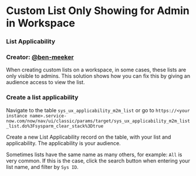 # Custom List Only Showing for Admin in Workspace

### List Applicability

### Creator: [@ben-meeker](https://github.com/ben-meeker)

When creating custom lists on a workspace, in some cases, these lists are only visible to admins. This solution shows how you can fix this by giving an audience access to view the list.
  
### Create a list applicability

Navigate to the table `sys_ux_applicability_m2m_list` or go to `https://<your instance name>.service-now.com/now/nav/ui/classic/params/target/sys_ux_applicability_m2m_list_list.do%3Fsysparm_clear_stack%3Dtrue`

Create a new List Applicability record on the table, with your list and applicability. The applicability is your audience.

Sometimes lists have the same name as many others, for example: `All` is very common. If this is the case, click the search button when entering your list name, and filter by `Sys ID`.